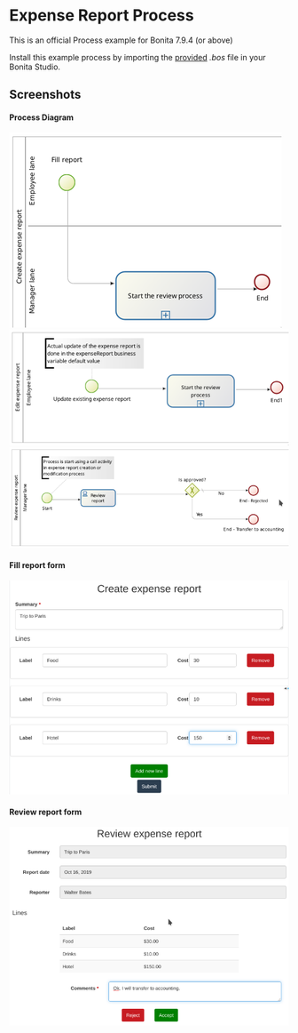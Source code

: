 # Expense Report Process
This is an official Process example for Bonita 7.9.4 (or above)<br/>

Install this example process by importing the <a href="https://github.com/Bonitasoft-Community/expense-report-example/releases">provided</a> *.bos* file in your Bonita Studio.

## Screenshots
#### Process Diagram
<img src="/screenshots/diagram-create.png?raw=true" alt="Process diagram to create an expense report"/>

<img src="/screenshots/diagram-edit.png?raw=true" alt="Process diagram to edit an expense report"/>

<img src="/screenshots/diagram-review.png?raw=true" alt="Process diagram to review an expense report"/>

#### Fill report form
<img src="/screenshots/fill-report-form.png?raw=true" alt="Fill report form"/>

#### Review report form
<img src="/screenshots/review-report-form.png?raw=true" alt="Review report form"/>
